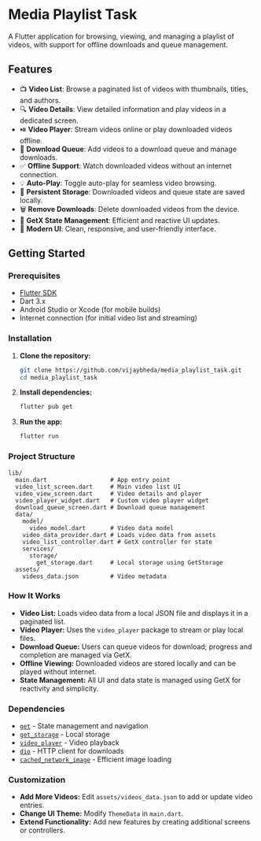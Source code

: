 # Media Playlist Task

A Flutter application for browsing, viewing, and managing a playlist of videos, with support for offline downloads and queue management.

## Features

- 📺 **Video List**: Browse a paginated list of videos with thumbnails, titles, and authors.
- 🔍 **Video Details**: View detailed information and play videos in a dedicated screen.
- ⏯️ **Video Player**: Stream videos online or play downloaded videos offline.
- 💾 **Download Queue**: Add videos to a download queue and manage downloads.
- ✅ **Offline Support**: Watch downloaded videos without an internet connection.
- 💡 **Auto-Play**: Toggle auto-play for seamless video browsing.
- 💾 **Persistent Storage**: Downloaded videos and queue state are saved locally.
- 🗑️ **Remove Downloads**: Delete downloaded videos from the device.
- 🧩 **GetX State Management**: Efficient and reactive UI updates.
- 🎨 **Modern UI**: Clean, responsive, and user-friendly interface.

## Getting Started

### Prerequisites

- [Flutter SDK](https://flutter.dev/docs/get-started/install)
- Dart 3.x
- Android Studio or Xcode (for mobile builds)
- Internet connection (for initial video list and streaming)

### Installation

1. **Clone the repository:**
   ```bash
   git clone https://github.com/vijaybheda/media_playlist_task.git
   cd media_playlist_task
   ```

2. **Install dependencies:**
   ```bash
   flutter pub get
   ```

3. **Run the app:**
   ```bash
   flutter run
   ```

### Project Structure

```
lib/
  main.dart                  # App entry point
  video_list_screen.dart     # Main video list UI
  video_view_screen.dart     # Video details and player
  video_player_widget.dart   # Custom video player widget
  download_queue_screen.dart # Download queue management
  data/
    model/
      video_model.dart       # Video data model
    video_data_provider.dart # Loads video data from assets
    video_list_controller.dart # GetX controller for state
    services/
      storage/
        get_storage.dart     # Local storage using GetStorage
  assets/
    videos_data.json         # Video metadata
```

### How It Works

- **Video List:** Loads video data from a local JSON file and displays it in a paginated list.
- **Video Player:** Uses the `video_player` package to stream or play local files.
- **Download Queue:** Users can queue videos for download; progress and completion are managed via GetX.
- **Offline Viewing:** Downloaded videos are stored locally and can be played without internet.
- **State Management:** All UI and data state is managed using GetX for reactivity and simplicity.

### Dependencies

- [`get`](https://pub.dev/packages/get) - State management and navigation
- [`get_storage`](https://pub.dev/packages/get_storage) - Local storage
- [`video_player`](https://pub.dev/packages/video_player) - Video playback
- [`dio`](https://pub.dev/packages/dio) - HTTP client for downloads
- [`cached_network_image`](https://pub.dev/packages/cached_network_image) - Efficient image loading

### Customization

- **Add More Videos:** Edit `assets/videos_data.json` to add or update video entries.
- **Change UI Theme:** Modify `ThemeData` in `main.dart`.
- **Extend Functionality:** Add new features by creating additional screens or controllers.
